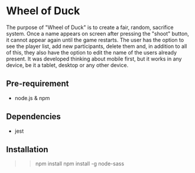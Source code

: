 # Wheel of Duck

The purpose of "Wheel of Duck" is to create a fair, random, sacrifice system. Once a name appears on screen after pressing the "shoot" button, it cannot appear again until the game restarts. The user has the option to see the player list, add new participants, delete them and, in addition to all of this, they also have the option to edit the name of the users already present. It was developed thinking about mobile first, but it works in any device, be it a tablet, desktop or any other device.

## Pre-requirement

- node.js & npm

## Dependencies

- jest

## Installation

>> npm install
>> npm install -g node-sass
